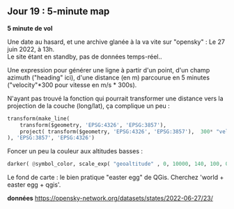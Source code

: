 

## Jour 19 : 5-minute map

__5 minute de vol__

Une date au hasard, et une archive glanée à la va vite sur "opensky" : Le 27 juin 2022, à 13h.\
Le site étant en standby, pas de données temps-réel.. 

Une expression pour générer une ligne à partir d'un point, d'un champ azimuth ("heading" ici), d'une distance (en m) parcourue en 5 minutes ("velocity"*300 pour vitesse en m/s * 300s).

N'ayant pas trouvé la fonction qui pourrait transformer une distance vers la projection de la couche (long/lat), ça complique un peu :

```python
transform(make_line(
	transform($geometry, 'EPSG:4326', 'EPSG:3857'), 
	project( transform($geometry, 'EPSG:4326', 'EPSG:3857'),  300* "velocity", radians("heading") )
), 'EPSG:3857', 'EPSG:4326')
```

Foncer un peu la couleur aux altitudes basses :

```python
darker( @symbol_color, scale_exp( "geoaltitude" , 0, 10000, 140, 100, 0.6))
```

Le fond de carte : le bien pratique "easter egg" de QGis. Cherchez 'world + easter egg + qgis'.

__données__
https://opensky-network.org/datasets/states/2022-06-27/23/

